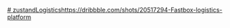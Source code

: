 [# zustandLogisticshttps://dribbble.com/shots/20517294-Fastbox-logistics-platform](https://dribbble.com/shots/20517294-Fastbox-logistics-platform)
